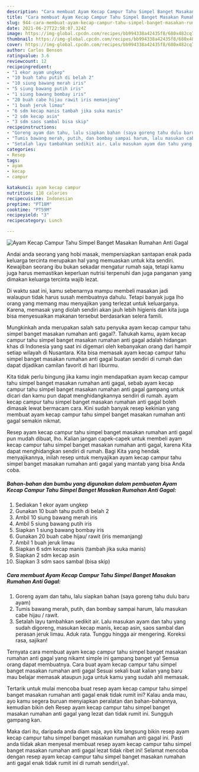 ```yaml
---
description: "Cara membuat Ayam Kecap Campur Tahu Simpel Banget Masakan Rumahan Anti Gagal yang enak dan Mudah Dibuat"
title: "Cara membuat Ayam Kecap Campur Tahu Simpel Banget Masakan Rumahan Anti Gagal yang enak dan Mudah Dibuat"
slug: 944-cara-membuat-ayam-kecap-campur-tahu-simpel-banget-masakan-rumahan-anti-gagal-yang-enak-dan-mudah-dibuat
date: 2021-06-27T22:58:07.324Z
image: https://img-global.cpcdn.com/recipes/bb994338a42435f8/680x482cq70/ayam-kecap-campur-tahu-simpel-banget-masakan-rumahan-anti-gagal-foto-resep-utama.jpg
thumbnail: https://img-global.cpcdn.com/recipes/bb994338a42435f8/680x482cq70/ayam-kecap-campur-tahu-simpel-banget-masakan-rumahan-anti-gagal-foto-resep-utama.jpg
cover: https://img-global.cpcdn.com/recipes/bb994338a42435f8/680x482cq70/ayam-kecap-campur-tahu-simpel-banget-masakan-rumahan-anti-gagal-foto-resep-utama.jpg
author: Carlos Benson
ratingvalue: 3.6
reviewcount: 12
recipeingredient:
- "1 ekor ayam ungkep"
- "10 buah tahu putih di belah 2"
- "10 siung bawang merah iris"
- "5 siung bawang putih iris"
- "1 siung bawang bombay iris"
- "20 buah cabe hijau rawit iris memanjang"
- "1 buah jeruk limau"
- "6 sdm kecap manis tambah jika suka manis"
- "2 sdm kecap asin"
- "3 sdm saos sambal bisa skip"
recipeinstructions:
- "Goreng ayam dan tahu, lalu siapkan bahan (saya goreng tahu dulu baru ayam)"
- "Tumis bawang merah, putih, dan bombay sampai harum, lalu masukan cabe hijau / rawit."
- "Setalah layu tambahkan sedikit air. Lalu masukan ayam dan tahu yang sudah digoreng, masukan kecap manis, kecap asin, saos sambal dan perasan jeruk limau. Aduk rata. Tunggu hingga air mengering. Koreksi rasa, sajikan!"
categories:
- Resep
tags:
- ayam
- kecap
- campur

katakunci: ayam kecap campur 
nutrition: 118 calories
recipecuisine: Indonesian
preptime: "PT18M"
cooktime: "PT59M"
recipeyield: "3"
recipecategory: Lunch

---
```



![Ayam Kecap Campur Tahu Simpel Banget Masakan Rumahan Anti Gagal](https://img-global.cpcdn.com/recipes/bb994338a42435f8/680x482cq70/ayam-kecap-campur-tahu-simpel-banget-masakan-rumahan-anti-gagal-foto-resep-utama.jpg)

Andai anda seorang yang hobi masak, mempersiapkan santapan enak pada keluarga tercinta merupakan hal yang memuaskan untuk kita sendiri. Kewajiban seorang ibu bukan sekadar mengatur rumah saja, tetapi kamu juga harus memastikan keperluan nutrisi terpenuhi dan juga panganan yang dimakan keluarga tercinta wajib lezat.

Di waktu  saat ini, kamu sebenarnya mampu membeli masakan jadi walaupun tidak harus susah membuatnya dahulu. Tetapi banyak juga lho orang yang memang mau menyajikan yang terlezat untuk keluarganya. Karena, memasak yang diolah sendiri akan jauh lebih higienis dan kita juga bisa menyesuaikan makanan tersebut berdasarkan selera famili. 



Mungkinkah anda merupakan salah satu penyuka ayam kecap campur tahu simpel banget masakan rumahan anti gagal?. Tahukah kamu, ayam kecap campur tahu simpel banget masakan rumahan anti gagal adalah hidangan khas di Indonesia yang saat ini digemari oleh kebanyakan orang dari hampir setiap wilayah di Nusantara. Kita bisa memasak ayam kecap campur tahu simpel banget masakan rumahan anti gagal buatan sendiri di rumah dan dapat dijadikan camilan favorit di hari liburmu.

Kita tidak perlu bingung jika kamu ingin mendapatkan ayam kecap campur tahu simpel banget masakan rumahan anti gagal, sebab ayam kecap campur tahu simpel banget masakan rumahan anti gagal gampang untuk dicari dan kamu pun dapat menghidangkannya sendiri di rumah. ayam kecap campur tahu simpel banget masakan rumahan anti gagal boleh dimasak lewat bermacam cara. Kini sudah banyak resep kekinian yang membuat ayam kecap campur tahu simpel banget masakan rumahan anti gagal semakin nikmat.

Resep ayam kecap campur tahu simpel banget masakan rumahan anti gagal pun mudah dibuat, lho. Kalian jangan capek-capek untuk membeli ayam kecap campur tahu simpel banget masakan rumahan anti gagal, karena Kita dapat menghidangkan sendiri di rumah. Bagi Kita yang hendak menyajikannya, inilah resep untuk menyajikan ayam kecap campur tahu simpel banget masakan rumahan anti gagal yang mantab yang bisa Anda coba.

<!--inarticleads1-->

##### Bahan-bahan dan bumbu yang digunakan dalam pembuatan Ayam Kecap Campur Tahu Simpel Banget Masakan Rumahan Anti Gagal:

1. Sediakan 1 ekor ayam ungkep
1. Gunakan 10 buah tahu putih di belah 2
1. Ambil 10 siung bawang merah iris
1. Ambil 5 siung bawang putih iris
1. Siapkan 1 siung bawang bombay iris
1. Gunakan 20 buah cabe hijau/ rawit (iris memanjang)
1. Ambil 1 buah jeruk limau
1. Siapkan 6 sdm kecap manis (tambah jika suka manis)
1. Siapkan 2 sdm kecap asin
1. Siapkan 3 sdm saos sambal (bisa skip)




<!--inarticleads2-->

##### Cara membuat Ayam Kecap Campur Tahu Simpel Banget Masakan Rumahan Anti Gagal:

1. Goreng ayam dan tahu, lalu siapkan bahan (saya goreng tahu dulu baru ayam)
1. Tumis bawang merah, putih, dan bombay sampai harum, lalu masukan cabe hijau / rawit.
1. Setalah layu tambahkan sedikit air. Lalu masukan ayam dan tahu yang sudah digoreng, masukan kecap manis, kecap asin, saos sambal dan perasan jeruk limau. Aduk rata. Tunggu hingga air mengering. Koreksi rasa, sajikan!




Ternyata cara membuat ayam kecap campur tahu simpel banget masakan rumahan anti gagal yang nikamt simple ini gampang banget ya! Semua orang dapat membuatnya. Cara buat ayam kecap campur tahu simpel banget masakan rumahan anti gagal Sesuai sekali buat kalian yang baru mau belajar memasak ataupun juga untuk kamu yang sudah ahli memasak.

Tertarik untuk mulai mencoba buat resep ayam kecap campur tahu simpel banget masakan rumahan anti gagal enak tidak rumit ini? Kalau anda mau, ayo kamu segera buruan menyiapkan peralatan dan bahan-bahannya, kemudian bikin deh Resep ayam kecap campur tahu simpel banget masakan rumahan anti gagal yang lezat dan tidak rumit ini. Sungguh gampang kan. 

Maka dari itu, daripada anda diam saja, ayo kita langsung bikin resep ayam kecap campur tahu simpel banget masakan rumahan anti gagal ini. Pasti anda tiidak akan menyesal membuat resep ayam kecap campur tahu simpel banget masakan rumahan anti gagal lezat tidak ribet ini! Selamat mencoba dengan resep ayam kecap campur tahu simpel banget masakan rumahan anti gagal enak tidak rumit ini di rumah sendiri,ya!.


